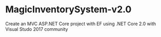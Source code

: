 # MagicInventorySystem-v2.0
Create an MVC ASP.NET Core project with EF using .NET Core 2.0 with Visual Studo 2017 community
